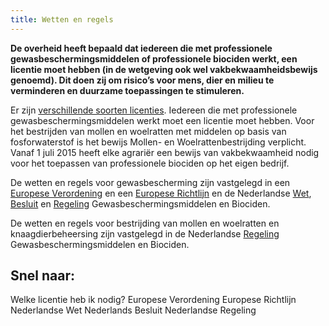 ```yaml
---
title: Wetten en regels
---
```


**De overheid heeft bepaald dat iedereen die met professionele gewasbeschermingsmiddelen of professionele biociden werkt, een licentie moet hebben (in de wetgeving ook wel vakbekwaamheidsbewijs genoemd). Dit doen zij om risico’s voor mens, dier en milieu te verminderen en duurzame toepassingen te stimuleren.**

Er zijn [verschillende soorten licenties](/licenties/welke-licenties-zijn-er). Iedereen die met professionele gewasbeschermingsmiddelen werkt moet een licentie moet hebben. Voor het bestrijden van mollen en woelratten met middelen op basis van fosforwaterstof is het bewijs Mollen- en Woelrattenbestrijding verplicht. Vanaf 1 juli 2015 heeft elke agrariër een bewijs van vakbekwaamheid nodig voor het toepassen van professionele biociden op het eigen bedrijf.

De wetten en regels voor gewasbescherming zijn vastgelegd in een [Europese Verordening](https://eur-lex.europa.eu/legal-content/NL/TXT/HTML/?uri=CELEX:32009R1107&from=NL) en een [Europese Richtlijn](https://eur-lex.europa.eu/legal-content/NL/TXT/?uri=CELEX:32009L0128) en de Nederlandse [Wet](http://wetten.overheid.nl/BWBR0021670/2018-02-17), [Besluit](http://wetten.overheid.nl/BWBR0022530/2017-11-01) en [Regeling](https://wetten.overheid.nl/BWBR0022545/2019-01-01) Gewasbeschermingsmiddelen en Biociden.

De wetten en regels voor bestrijding van mollen en woelratten en knaagdierbeheersing zijn vastgelegd in de Nederlandse [Regeling](https://wetten.overheid.nl/BWBR0022545/2019-01-01) Gewasbeschermingsmiddelen en Biociden.

## Snel naar:

<link-container>
<link-button to="/licenties/welke-licentie-heb-ik-nodig">Welke licentie heb ik nodig?</link-button>
<link-button to="https://eur-lex.europa.eu/legal-content/NL/TXT/HTML/?uri=CELEX:32009R1107&from=NL">Europese Verordening</link-button>
<link-button to="https://eur-lex.europa.eu/legal-content/NL/TXT/?uri=CELEX:32009L0128">Europese Richtlijn</link-button>
<link-button to="http://wetten.overheid.nl/BWBR0021670/2018-02-17">Nederlandse Wet</link-button>
<link-button to="/licenties/wetten-en-regels/nederlands-besluit">Nederlands Besluit</link-button>
<link-button to="https://wetten.overheid.nl/BWBR0022545/2019-01-01">Nederlandse Regeling</link-button>
</link-container>
